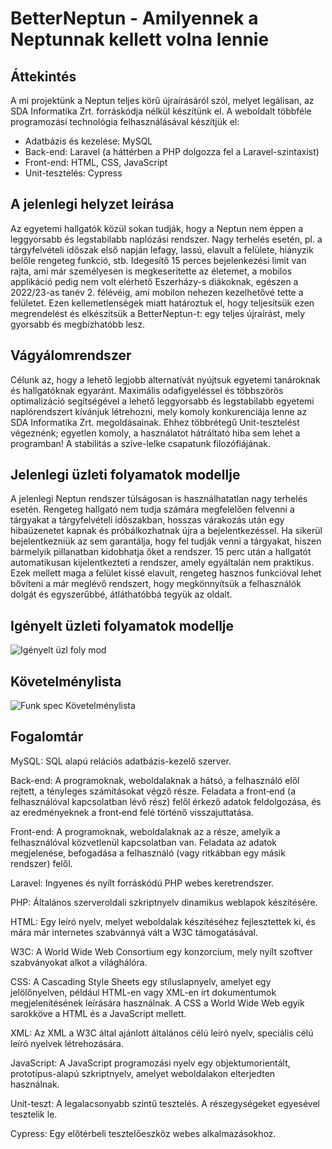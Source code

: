 # BetterNeptun - Amilyennek a Neptunnak kellett volna lennie

## Áttekintés

A mi projektünk a Neptun teljes körű újraírásáról szól, melyet legálisan, az SDA Informatika Zrt. forráskódja nélkül készítünk el.
A weboldalt többféle programozási technológia felhasználásával készítjük el:

- Adatbázis és kezelése: MySQL
- Back-end: Laravel (a háttérben a PHP dolgozza fel a Laravel-szintaxist)
- Front-end: HTML, CSS, JavaScript
- Unit-tesztelés: Cypress 

## A jelenlegi helyzet leírása

Az egyetemi hallgatók közül sokan tudják, hogy a Neptun nem éppen a leggyorsabb és legstabilabb naplózási rendszer.
Nagy terhelés esetén, pl. a tárgyfelvételi időszak első napján lefagy, lassú, elavult a felülete, hiányzik belőle rengeteg funkció, stb.
Idegesítő 15 perces bejelenkezési limit van rajta, ami már személyesen is megkeserítette az életemet, a mobilos applikáció pedig nem
volt elérhető Eszerházy-s diákoknak, egészen a 2022/23-as tanév 2. félévéig, ami mobilon nehezen kezelhetővé tette a felületet.
Ezen kellemetlenségek miatt határoztuk el, hogy teljesítsük ezen megrendelést és elkészítsük a BetterNeptun-t: egy teljes újraírást,
mely gyorsabb és megbízhatóbb lesz.

## Vágyálomrendszer

Célunk az, hogy a lehető legjobb alternatívát nyújtsuk egyetemi tanároknak és hallgatóknak egyaránt. Maximális odafigyeléssel és többszörös
optimalizáció segítségével a lehető leggyorsabb és legstabilabb egyetemi naplórendszert kívánjuk létrehozni, mely komoly konkurenciája lenne
az SDA Informatika Zrt. megoldásainak. Ehhez többrétegű Unit-tesztelést végeznénk; egyetlen komoly, a használatot hátráltató hiba sem lehet
a programban! A stabilitás a szíve-lelke csapatunk filozófiájának.

## Jelenlegi üzleti folyamatok modellje

A jelenlegi Neptun rendszer túlságosan is használhatatlan nagy terhelés esetén. Rengeteg hallgató nem tudja számára megfelelően felvenni a tárgyakat a tárgyfelvételi
időszakban, hosszas várakozás után egy hibaüzenetet kapnak és próbálkozhatnak újra a bejelentkezéssel. Ha sikerül bejelentkezniük az sem garantálja, hogy fel tudják
venni a tárgyakat, hiszen bármelyik pillanatban kidobhatja őket a rendszer. 15 perc után a hallgatót automatikusan kijelentkezteti a rendszer, amely egyáltalán nem
praktikus. Ezek mellett maga a felület kissé elavult, rengeteg hasznos funkcióval lehet bővíteni a már meglévő rendszert, hogy megkönnyítsük a felhasználók dolgát és
egyszerűbbé, átláthatóbbá tegyük az oldalt.

## Igényelt üzleti folyamatok modellje
![Igényelt üzl  foly  mod](https://user-images.githubusercontent.com/78543866/226204795-c97ec319-8de0-4bc5-ade3-f46e49bb8886.png)

## Követelménylista

![Funk  spec  Követelménylista](https://user-images.githubusercontent.com/78543866/226204879-9c1e92aa-9049-4833-a60d-5a045bc3dbff.PNG)

## Fogalomtár

MySQL: SQL alapú relációs adatbázis-kezelő szerver.

Back-end: A programoknak, weboldalaknak a hátsó, a felhasználó elől rejtett, a tényleges számításokat végző része. Feladata a front‑end (a felhasználóval kapcsolatban
lévő rész) felől érkező adatok feldolgozása, és az eredményeknek a front‑end felé történő visszajuttatása.

Front-end: A programoknak, weboldalaknak az a része, amelyik a felhasználóval közvetlenül kapcsolatban van. Feladata az adatok megjelenése, befogadása a felhasználó
(vagy ritkábban egy másik rendszer) felől.

Laravel: Ingyenes és nyílt forráskódú PHP webes keretrendszer.

PHP: Általános szerveroldali szkriptnyelv dinamikus weblapok készítésére.

HTML: Egy leíró nyelv, melyet weboldalak készítéséhez fejlesztettek ki, és mára már internetes szabvánnyá vált a W3C támogatásával.

W3C: A World Wide Web Consortium egy konzorcium, mely nyílt szoftver szabványokat alkot a világhálóra.

CSS: A Cascading Style Sheets egy stíluslapnyelv, amelyet egy jelölőnyelven, például HTML-en vagy XML-en írt dokumentumok megjelenítésének leírására használnak. A CSS
a World Wide Web egyik sarokköve a HTML és a JavaScript mellett.

XML: Az XML a W3C által ajánlott általános célú leíró nyelv, speciális célú leíró nyelvek létrehozására.

JavaScript: A JavaScript programozási nyelv egy objektumorientált, prototípus-alapú szkriptnyelv, amelyet weboldalakon elterjedten használnak.

Unit-teszt: A legalacsonyabb szintű tesztelés. A részegységeket egyesével tesztelik le.

Cypress: Egy előtérbeli tesztelőeszköz webes alkalmazásokhoz.
